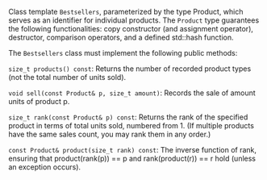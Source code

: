 Class template `Bestsellers`, parameterized by the type Product, which serves as an identifier for individual products. 
The `Product` type guarantees the following functionalities: copy constructor (and assignment operator), destructor, 
comparison operators, and a defined std::hash function. 

The `Bestsellers` class must implement the following public methods:

`size_t products() const`: Returns the number of recorded product types (not the total number of units sold).

`void sell(const Product& p, size_t amount)`: Records the sale of amount units of product p.

`size_t rank(const Product& p) const`: Returns the rank of the specified product in terms of total units sold, 
numbered from 1. (If multiple products have the same sales count, you may rank them in any order.)

`const Product& product(size_t rank) const`: The inverse function of rank, ensuring that product(rank(p)) == p 
and rank(product(r)) == r hold (unless an exception occurs).

